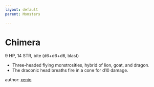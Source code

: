 ```yaml
---
layout: default
parent: Monsters 

--- 
```

# Chimera
9 HP, 14 STR, bite (d6+d6+d6, blast)  
- Three-headed flying monstrosities, hybrid of lion, goat, and dragon.  
- The draconic head breaths fire in a cone for d10 damage.  





author: [xenio](https://xenioinabottle.blogspot.com/2021/02/classic-monsters-for-cairnito-part-1.html) 


